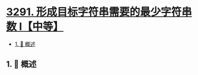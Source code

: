 # [3291. 形成目标字符串需要的最少字符串数 I【中等】](https://github.com/tnotesjs/TNotes.leetcode/tree/main/notes/3291.%20%E5%BD%A2%E6%88%90%E7%9B%AE%E6%A0%87%E5%AD%97%E7%AC%A6%E4%B8%B2%E9%9C%80%E8%A6%81%E7%9A%84%E6%9C%80%E5%B0%91%E5%AD%97%E7%AC%A6%E4%B8%B2%E6%95%B0%20I%E3%80%90%E4%B8%AD%E7%AD%89%E3%80%91)

<!-- region:toc -->

- [1. 📝 概述](#1--概述)

<!-- endregion:toc -->

## 1. 📝 概述
